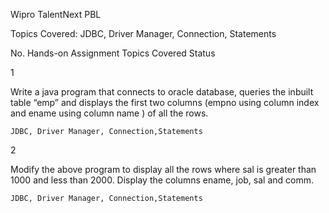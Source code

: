 Wipro TalentNext PBL

Topics Covered:  JDBC, Driver Manager, Connection, Statements


No. 	Hands-on Assignment 	Topics Covered 	Status

1 	

 Write a java program that connects to oracle database, queries the inbuilt table “emp” and displays the first two columns (empno using column index and ename using column name ) of all the rows.

	JDBC, Driver Manager, Connection,Statements 	

2 	

 Modify the above program to display all the rows where sal is greater than 1000 and less than 2000. Display the columns ename, job, sal and comm.

	JDBC, Driver Manager, Connection,Statements 	